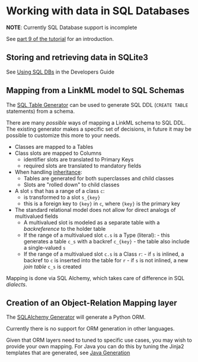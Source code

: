 # Working with data in SQL Databases

**NOTE**: Currently SQL Database support is incomplete

See [part 9 of the tutorial](../intro/tutorial09) for an introduction.

## Storing and retrieving data in SQLite3

See [Using SQL DBs](../developers/using-sql-dbs) in the Developers Guide

## Mapping from a LinkML model to SQL Schemas

The [SQL Table Generator](../generators/sqltable) can be used to generate SQL DDL (`CREATE TABLE` statements) from a schema.

There are many *possible* ways of mapping a LinkML schema to SQL DDL.
The existing generator makes a specific set of decisions, in future it may be possible to customize this more to your needs.

* Classes are mapped to a Tables
* Class slots are mapped to Columns
     - identifier slots are translated to Primary Keys
     - required slots are translated to mandatory fields
* When handling [inheritance](../schemas/inheritance):
    - Tables are generated for both superclasses and child classes
    - Slots are "rolled down" to child classes
* A slot `s` that has a range of a class `c`:
    - is transformed to a slot `s_{key}`
    - this is a foreign key to `{key}` in `c`, where `{key}` is the primary key
* The standard relational model does not allow for direct analogs of multivalued fields
    - A multivalued slot is modeled as a separate table with a *backreference* to the holder table
    - If the range of a multivalued slot `c.s` is a Type (literal):
          - this generates a table `c_s` with a backref `c_{key}`
          - the table also include a single-valued `s`
    - If the range of a multivalued slot `c.s` is a Class `r`:
          - if `s` is inlined, a backref to `c` is inserted into the table for `r`
          - if `s` is not inlined, a new *join table* `c_s` is created

Mapping is done via SQL Alchemy, which takes care of difference in SQL *dialects*.

## Creation of an Object-Relation Mapping layer

The [SQLAlchemy Generator](../generators/sqlalchemy) will generate a Python ORM.

Currently there is no support for ORM generation in other languages.

Given that ORM layers need to tuned to specific use cases, you may wish to provide your own mapping.
For Java you can do this by tuning the Jinja2 templates that are generated, see [Java Generation](../generators/java)
